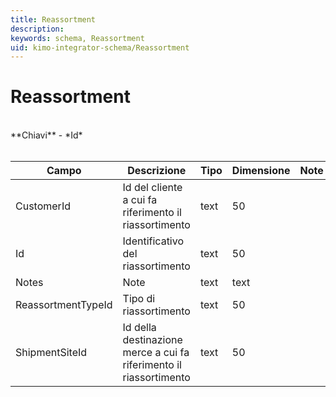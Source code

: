 ```yaml
---
title: Reassortment
description:
keywords: schema, Reassortment
uid: kimo-integrator-schema/Reassortment
---
```


# Reassortment

<br>
**Chiavi**
- *Id*
<br><br>

| Campo | Descrizione | Tipo | Dimensione | Note |
| --- | --- | --- | --- | --- |
| CustomerId | Id del cliente a cui fa riferimento il riassortimento | text | 50 |  |
| Id | Identificativo del riassortimento | text | 50 |  |
| Notes | Note | text | text |  |
| ReassortmentTypeId | Tipo di riassortimento | text | 50 |  |
| ShipmentSiteId | Id della destinazione merce a cui fa riferimento il riassortimento | text | 50 |  |

